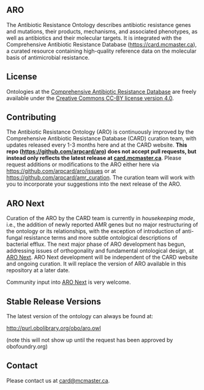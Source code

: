 ## ARO

The Antibiotic Resistance Ontology describes antibiotic resistance genes and mutations, their products, mechanisms, and associated phenotypes, as well as antibiotics and their molecular targets. It is integrated with the Comprehensive Antibiotic Resistance Database (https://card.mcmaster.ca), a curated resource containing high-quality reference data on the molecular basis of antimicrobial resistance.

## License

Ontologies at the [Comprehensive Antibiotic Resistance Database](https://card.mcmaster.ca/download) are freely available under the [Creative Commons CC-BY license version 4.0](LICENSE).

## Contributing

The Antibiotic Resistance Ontology (ARO) is continuously improved by the Comprehensive Antibiotic Resistance Database (CARD) curation team, with updates released every 1-3 months here and at the CARD website. **This repo (https://github.com/arpcard/aro) does not accept pull requests, but instead only reflects the latest release at [card.mcmaster.ca](https://card.mcmaster.ca)**. Please request additions or modifications to the ARO either here via https://github.com/arpcard/aro/issues or at https://github.com/arpcard/amr_curation. The curation team will work with you to incorporate your suggestions into the next release of the ARO.

## ARO Next

Curation of the ARO by the CARD team is currently in *housekeeping mode*, i.e., the addition of newly reported AMR genes but no major restructuring of the ontology or its relationships, with the exception of introduction of anti-fungal resistance terms and more subtle ontological descriptions of bacterial efflux. The next major phase of ARO development has begun, addressing issues of orthogonality and fundamental ontological design, at [ARO Next](https://github.com/arpcard/aro-next). ARO Next development will be independent of the CARD website and ongoing curation. It will replace the version of ARO available in this repository at a later date.

Community input into [ARO Next](https://github.com/arpcard/aro-next) is very welcome.

## Stable Release Versions

The latest version of the ontology can always be found at:

http://purl.obolibrary.org/obo/aro.owl

(note this will not show up until the request has been approved by obofoundry.org)

## Contact

Please contact us at card@mcmaster.ca.
